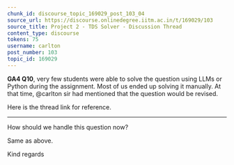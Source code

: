 ```yaml
---
chunk_id: discourse_topic_169029_post_103_04
source_url: https://discourse.onlinedegree.iitm.ac.in/t/169029/103
source_title: Project 2 - TDS Solver - Discussion Thread
content_type: discourse
tokens: 75
username: carlton
post_number: 103
topic_id: 169029
---
```


 **GA4 Q10**, very few students were able to solve the question using LLMs or Python during the assignment. Most of us ended up solving it manually. At that time, @carlton sir had mentioned that the question would be revised.

Here is the thread link for reference.

---

How should we handle this question now?

Same as above.

Kind regards
